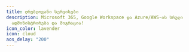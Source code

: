 ```yaml
---
title: ღრუბლოვანი სერვისები
description: Microsoft 365, Google Workspace და Azure/AWS-ის სრული
  ადმინისტრირება და მიგრაცია!
icon_color: lavender
icon: cloud
aos_delay: "200"
---
```

